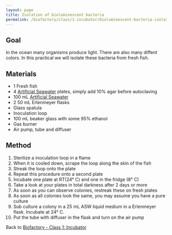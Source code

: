 ```yaml
---
layout: page
title: Isolation of bioluminescent bacteria
permalink: /biofactory/class/1-incubator/bioluminescent-bacteria-isolation/
---
```


## Goal

In the ocean many organisms produce light. There are also many diffent colors. In this practical we will isolate these bacteria from fresh fish.

## Materials

* 1 Fresh fish
* 4 [Artificial Seawater](/biofactory/annex/cultivation-media/artificial-seawater/) plates, simply add 10% agar before autoclaving
* 100 mL [Artificial Seawater](/biofactory/annex/cultivation-media/artificial-seawater/)
* 2 50 mL Erlenmeyer flasks
* Glass spatula
* Inoculation loop
* 100 mL beaker glass with some 95% ethanol
* Gas burner
* Air pump, tube and diffuser

## Method

1. Sterilize a inoculation loop in a flame
2. When it is cooled down, scrape the loop along the skin of the fish
3. Streak the loop onto the plate
4. Repeat this procedure onto a second plate
5. Incubate one plate at RT(24&deg; C) and one in the fridge (8&deg; C)
6. Take a look at your plates in total darkness after 2 days or more
7. As soon as you can observe colonies, restreak these on fresh plates
8. As soon as all colonies look the same, you may assume you have a pure culture
9. Sub culture a colony in a 25 mL ASW liquid medium in a Erlenmeyer flask. Incubate at 24&deg; C.
10. Put the tube with diffuser in the flask and turn on the air pump

Back to [Biofactory - Class 1: Incubator](/biofactory/class/1-incubator/)
